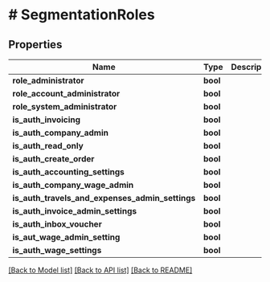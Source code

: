 # # SegmentationRoles

## Properties

Name | Type | Description | Notes
------------ | ------------- | ------------- | -------------
**role_administrator** | **bool** |  | [optional]
**role_account_administrator** | **bool** |  | [optional]
**role_system_administrator** | **bool** |  | [optional]
**is_auth_invoicing** | **bool** |  | [optional]
**is_auth_company_admin** | **bool** |  | [optional]
**is_auth_read_only** | **bool** |  | [optional]
**is_auth_create_order** | **bool** |  | [optional]
**is_auth_accounting_settings** | **bool** |  | [optional]
**is_auth_company_wage_admin** | **bool** |  | [optional]
**is_auth_travels_and_expenses_admin_settings** | **bool** |  | [optional]
**is_auth_invoice_admin_settings** | **bool** |  | [optional]
**is_auth_inbox_voucher** | **bool** |  | [optional]
**is_aut_wage_admin_setting** | **bool** |  | [optional]
**is_auth_wage_settings** | **bool** |  | [optional]

[[Back to Model list]](../../README.md#models) [[Back to API list]](../../README.md#endpoints) [[Back to README]](../../README.md)
